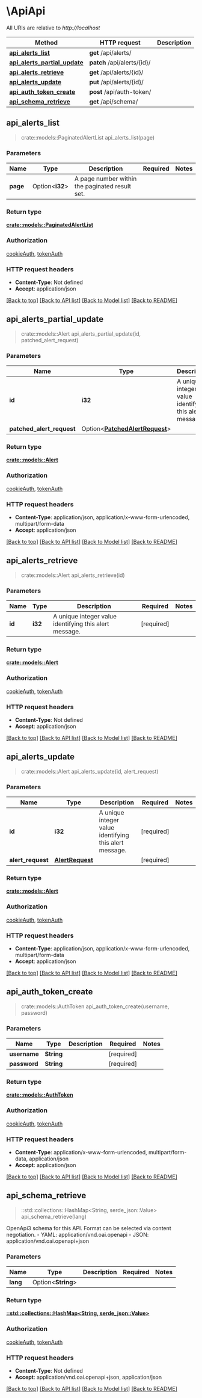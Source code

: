 # \ApiApi

All URIs are relative to *http://localhost*

Method | HTTP request | Description
------------- | ------------- | -------------
[**api_alerts_list**](ApiApi.md#api_alerts_list) | **get** /api/alerts/ | 
[**api_alerts_partial_update**](ApiApi.md#api_alerts_partial_update) | **patch** /api/alerts/{id}/ | 
[**api_alerts_retrieve**](ApiApi.md#api_alerts_retrieve) | **get** /api/alerts/{id}/ | 
[**api_alerts_update**](ApiApi.md#api_alerts_update) | **put** /api/alerts/{id}/ | 
[**api_auth_token_create**](ApiApi.md#api_auth_token_create) | **post** /api/auth-token/ | 
[**api_schema_retrieve**](ApiApi.md#api_schema_retrieve) | **get** /api/schema/ | 



## api_alerts_list

> crate::models::PaginatedAlertList api_alerts_list(page)


### Parameters


Name | Type | Description  | Required | Notes
------------- | ------------- | ------------- | ------------- | -------------
**page** | Option<**i32**> | A page number within the paginated result set. |  |

### Return type

[**crate::models::PaginatedAlertList**](PaginatedAlertList.md)

### Authorization

[cookieAuth](../README.md#cookieAuth), [tokenAuth](../README.md#tokenAuth)

### HTTP request headers

- **Content-Type**: Not defined
- **Accept**: application/json

[[Back to top]](#) [[Back to API list]](../README.md#documentation-for-api-endpoints) [[Back to Model list]](../README.md#documentation-for-models) [[Back to README]](../README.md)


## api_alerts_partial_update

> crate::models::Alert api_alerts_partial_update(id, patched_alert_request)


### Parameters


Name | Type | Description  | Required | Notes
------------- | ------------- | ------------- | ------------- | -------------
**id** | **i32** | A unique integer value identifying this alert message. | [required] |
**patched_alert_request** | Option<[**PatchedAlertRequest**](PatchedAlertRequest.md)> |  |  |

### Return type

[**crate::models::Alert**](Alert.md)

### Authorization

[cookieAuth](../README.md#cookieAuth), [tokenAuth](../README.md#tokenAuth)

### HTTP request headers

- **Content-Type**: application/json, application/x-www-form-urlencoded, multipart/form-data
- **Accept**: application/json

[[Back to top]](#) [[Back to API list]](../README.md#documentation-for-api-endpoints) [[Back to Model list]](../README.md#documentation-for-models) [[Back to README]](../README.md)


## api_alerts_retrieve

> crate::models::Alert api_alerts_retrieve(id)


### Parameters


Name | Type | Description  | Required | Notes
------------- | ------------- | ------------- | ------------- | -------------
**id** | **i32** | A unique integer value identifying this alert message. | [required] |

### Return type

[**crate::models::Alert**](Alert.md)

### Authorization

[cookieAuth](../README.md#cookieAuth), [tokenAuth](../README.md#tokenAuth)

### HTTP request headers

- **Content-Type**: Not defined
- **Accept**: application/json

[[Back to top]](#) [[Back to API list]](../README.md#documentation-for-api-endpoints) [[Back to Model list]](../README.md#documentation-for-models) [[Back to README]](../README.md)


## api_alerts_update

> crate::models::Alert api_alerts_update(id, alert_request)


### Parameters


Name | Type | Description  | Required | Notes
------------- | ------------- | ------------- | ------------- | -------------
**id** | **i32** | A unique integer value identifying this alert message. | [required] |
**alert_request** | [**AlertRequest**](AlertRequest.md) |  | [required] |

### Return type

[**crate::models::Alert**](Alert.md)

### Authorization

[cookieAuth](../README.md#cookieAuth), [tokenAuth](../README.md#tokenAuth)

### HTTP request headers

- **Content-Type**: application/json, application/x-www-form-urlencoded, multipart/form-data
- **Accept**: application/json

[[Back to top]](#) [[Back to API list]](../README.md#documentation-for-api-endpoints) [[Back to Model list]](../README.md#documentation-for-models) [[Back to README]](../README.md)


## api_auth_token_create

> crate::models::AuthToken api_auth_token_create(username, password)


### Parameters


Name | Type | Description  | Required | Notes
------------- | ------------- | ------------- | ------------- | -------------
**username** | **String** |  | [required] |
**password** | **String** |  | [required] |

### Return type

[**crate::models::AuthToken**](AuthToken.md)

### Authorization

[cookieAuth](../README.md#cookieAuth), [tokenAuth](../README.md#tokenAuth)

### HTTP request headers

- **Content-Type**: application/x-www-form-urlencoded, multipart/form-data, application/json
- **Accept**: application/json

[[Back to top]](#) [[Back to API list]](../README.md#documentation-for-api-endpoints) [[Back to Model list]](../README.md#documentation-for-models) [[Back to README]](../README.md)


## api_schema_retrieve

> ::std::collections::HashMap<String, serde_json::Value> api_schema_retrieve(lang)


OpenApi3 schema for this API. Format can be selected via content negotiation.  - YAML: application/vnd.oai.openapi - JSON: application/vnd.oai.openapi+json

### Parameters


Name | Type | Description  | Required | Notes
------------- | ------------- | ------------- | ------------- | -------------
**lang** | Option<**String**> |  |  |

### Return type

[**::std::collections::HashMap<String, serde_json::Value>**](serde_json::Value.md)

### Authorization

[cookieAuth](../README.md#cookieAuth), [tokenAuth](../README.md#tokenAuth)

### HTTP request headers

- **Content-Type**: Not defined
- **Accept**: application/vnd.oai.openapi+json, application/json

[[Back to top]](#) [[Back to API list]](../README.md#documentation-for-api-endpoints) [[Back to Model list]](../README.md#documentation-for-models) [[Back to README]](../README.md)

